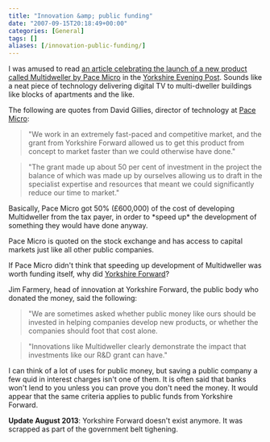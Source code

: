 ```yaml
---
title: "Innovation &amp; public funding"
date: "2007-09-15T20:18:49+00:00"
categories: [General]
tags: []
aliases: [/innovation-public-funding/]
---
```


I was amused to read [an article celebrating the launch of a new product called Multidweller by Pace Micro](http://www.yorkshireeveningpost.co.uk/business-news/Pace-speeds-along-with-helping.3202062.jp) in the [Yorkshire Evening Post](http://www.yorkshireeveningpost.co.uk/). Sounds like a neat piece of technology delivering digital TV to multi-dweller buildings like blocks of apartments and the like.

The following are quotes from David Gillies, director of technology at [Pace Micro](http://www.pacemicro.com/):

<blockquote>"We work in an extremely fast-paced and competitive market,
and the grant from Yorkshire Forward allowed us to get this product from concept to market faster than we could otherwise have done."</blockquote>
<blockquote>"The grant made up about 50 per cent of investment in the project the balance of which was made up by ourselves allowing us to draft in the specialist expertise and resources that meant we could significantly reduce our time to market."</blockquote>
Basically, Pace Micro got 50% (£600,000) of the cost of developing Multidweller from the tax payer, in order to *speed up* the development of something they would have done anyway.

Pace Micro is quoted on the stock exchange and has access to capital markets just like all other public companies.

If Pace Micro didn't think that speeding up development of Multidweller was worth funding itself, why did [Yorkshire Forward](http://www.yorkshire-forward.com/)?

Jim Farmery, head of innovation at Yorkshire Forward, the public body who donated the money, said the following:

<blockquote>"We are sometimes asked whether public money like ours should be invested in helping companies develop new products, or whether the companies should foot that cost alone.</blockquote>
<blockquote>"Innovations like Multidweller clearly demonstrate the impact that investments like our R&amp;D grant can have."</blockquote>

I can think of a lot of uses for public money, but saving a public company a few quid in interest charges isn't one of them. It is often said that banks won't lend to you unless you can prove you don't need the money. It would appear that the same criteria applies to public funds from Yorkshire Forward.

**Update August 2013**: Yorkshire Forward doesn't exist anymore. It was scrapped as part of the government belt tighening.
